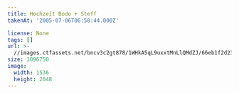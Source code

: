 ```yaml
---
title: Hochzeit Bodo + Steff
takenAt: '2005-07-06T06:58:44.000Z'

license: None
tags: []
url: >-
  //images.ctfassets.net/bncv3c2gt878/1WHkA5qL9uxxtMnLlQMdZJ/66eb1f2d2398ca5f5f333147cfcfff25/hochzeit-bodo--steff_4559739909_o
size: 1096750
image:
  width: 1536
  height: 2048
---
```

